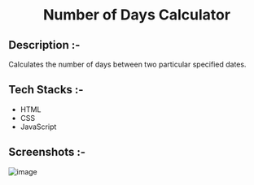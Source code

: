 # <p align="center">Number of Days Calculator</p>

## Description :-

Calculates the number of days between two particular specified dates.

## Tech Stacks :-

- HTML
- CSS
- JavaScript

## Screenshots :-

![image](https://github.com/kom-senapati/CalcDiverse/assets/92045934/c3a205cd-d10a-4e0b-976a-fd2bd5d15c25)
